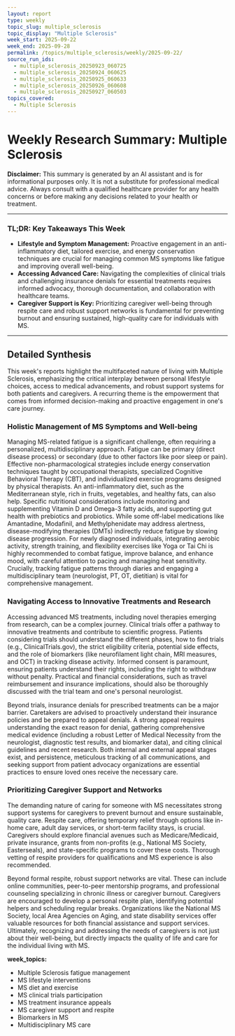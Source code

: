```yaml
---
layout: report
type: weekly
topic_slug: multiple_sclerosis
topic_display: "Multiple Sclerosis"
week_start: 2025-09-22
week_end: 2025-09-28
permalink: /topics/multiple_sclerosis/weekly/2025-09-22/
source_run_ids:
  - multiple_sclerosis_20250923_060725
  - multiple_sclerosis_20250924_060625
  - multiple_sclerosis_20250925_060633
  - multiple_sclerosis_20250926_060608
  - multiple_sclerosis_20250927_060503
topics_covered:
  - Multiple Sclerosis
---
```


# Weekly Research Summary: Multiple Sclerosis

**Disclaimer:** This summary is generated by an AI assistant and is for informational purposes only. It is not a substitute for professional medical advice. Always consult with a qualified healthcare provider for any health concerns or before making any decisions related to your health or treatment.

---

### **TL;DR: Key Takeaways This Week**

-   **Lifestyle and Symptom Management:** Proactive engagement in an anti-inflammatory diet, tailored exercise, and energy conservation techniques are crucial for managing common MS symptoms like fatigue and improving overall well-being.
-   **Accessing Advanced Care:** Navigating the complexities of clinical trials and challenging insurance denials for essential treatments requires informed advocacy, thorough documentation, and collaboration with healthcare teams.
-   **Caregiver Support is Key:** Prioritizing caregiver well-being through respite care and robust support networks is fundamental for preventing burnout and ensuring sustained, high-quality care for individuals with MS.

---

## Detailed Synthesis

This week's reports highlight the multifaceted nature of living with Multiple Sclerosis, emphasizing the critical interplay between personal lifestyle choices, access to medical advancements, and robust support systems for both patients and caregivers. A recurring theme is the empowerment that comes from informed decision-making and proactive engagement in one's care journey.

### Holistic Management of MS Symptoms and Well-being

Managing MS-related fatigue is a significant challenge, often requiring a personalized, multidisciplinary approach. Fatigue can be primary (direct disease process) or secondary (due to other factors like poor sleep or pain). Effective non-pharmacological strategies include energy conservation techniques taught by occupational therapists, specialized Cognitive Behavioral Therapy (CBT), and individualized exercise programs designed by physical therapists. An anti-inflammatory diet, such as the Mediterranean style, rich in fruits, vegetables, and healthy fats, can also help. Specific nutritional considerations include monitoring and supplementing Vitamin D and Omega-3 fatty acids, and supporting gut health with prebiotics and probiotics. While some off-label medications like Amantadine, Modafinil, and Methylphenidate may address alertness, disease-modifying therapies (DMTs) indirectly reduce fatigue by slowing disease progression. For newly diagnosed individuals, integrating aerobic activity, strength training, and flexibility exercises like Yoga or Tai Chi is highly recommended to combat fatigue, improve balance, and enhance mood, with careful attention to pacing and managing heat sensitivity. Crucially, tracking fatigue patterns through diaries and engaging a multidisciplinary team (neurologist, PT, OT, dietitian) is vital for comprehensive management.

### Navigating Access to Innovative Treatments and Research

Accessing advanced MS treatments, including novel therapies emerging from research, can be a complex journey. Clinical trials offer a pathway to innovative treatments and contribute to scientific progress. Patients considering trials should understand the different phases, how to find trials (e.g., ClinicalTrials.gov), the strict eligibility criteria, potential side effects, and the role of biomarkers (like neurofilament light chain, MRI measures, and OCT) in tracking disease activity. Informed consent is paramount, ensuring patients understand their rights, including the right to withdraw without penalty. Practical and financial considerations, such as travel reimbursement and insurance implications, should also be thoroughly discussed with the trial team and one's personal neurologist.

Beyond trials, insurance denials for prescribed treatments can be a major barrier. Caretakers are advised to proactively understand their insurance policies and be prepared to appeal denials. A strong appeal requires understanding the exact reason for denial, gathering comprehensive medical evidence (including a robust Letter of Medical Necessity from the neurologist, diagnostic test results, and biomarker data), and citing clinical guidelines and recent research. Both internal and external appeal stages exist, and persistence, meticulous tracking of all communications, and seeking support from patient advocacy organizations are essential practices to ensure loved ones receive the necessary care.

### Prioritizing Caregiver Support and Networks

The demanding nature of caring for someone with MS necessitates strong support systems for caregivers to prevent burnout and ensure sustainable, quality care. Respite care, offering temporary relief through options like in-home care, adult day services, or short-term facility stays, is crucial. Caregivers should explore financial avenues such as Medicare/Medicaid, private insurance, grants from non-profits (e.g., National MS Society, Easterseals), and state-specific programs to cover these costs. Thorough vetting of respite providers for qualifications and MS experience is also recommended.

Beyond formal respite, robust support networks are vital. These can include online communities, peer-to-peer mentorship programs, and professional counseling specializing in chronic illness or caregiver burnout. Caregivers are encouraged to develop a personal respite plan, identifying potential helpers and scheduling regular breaks. Organizations like the National MS Society, local Area Agencies on Aging, and state disability services offer valuable resources for both financial assistance and support services. Ultimately, recognizing and addressing the needs of caregivers is not just about their well-being, but directly impacts the quality of life and care for the individual living with MS.

**week_topics:**
- Multiple Sclerosis fatigue management
- MS lifestyle interventions
- MS diet and exercise
- MS clinical trials participation
- MS treatment insurance appeals
- MS caregiver support and respite
- Biomarkers in MS
- Multidisciplinary MS care
